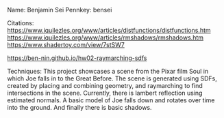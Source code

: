 Name: Benjamin Sei
Pennkey: bensei

Citations:
https://www.iquilezles.org/www/articles/distfunctions/distfunctions.htm
https://www.iquilezles.org/www/articles/rmshadows/rmshadows.htm
https://www.shadertoy.com/view/7stSW7


https://ben-nin.github.io/hw02-raymarching-sdfs

Techniques:
This project showcases a scene from the Pixar film Soul in which Joe falls in to the Great Before. The scene is generated using SDFs, created by placing and combining geometry, and raymarching to find intersections in the scene. Currently, there is lambert reflection using estimated normals. A basic model of Joe falls down and rotates over time into the ground. And finally there is basic shadows.